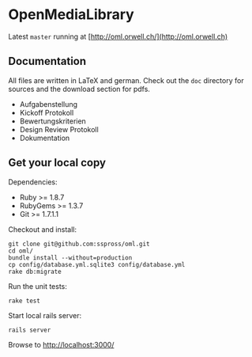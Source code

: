 OpenMediaLibrary
================
Latest `master` running at [http://oml.orwell.ch/](http://oml.orwell.ch)

Documentation
-------------
All files are written in LaTeX and german. Check out the `doc` directory for
sources and the download section for pdfs.

*   Aufgabenstellung
*   Kickoff Protokoll
*   Bewertungskriterien
*   Design Review Protokoll
*   Dokumentation

Get your local copy
-------------------
Dependencies:

*   Ruby >= 1.8.7
*   RubyGems >= 1.3.7  
*   Git >= 1.7.1.1

Checkout and install:

    git clone git@github.com:sspross/oml.git
    cd oml/
    bundle install --without=production
    cp config/database.yml.sqlite3 config/database.yml
    rake db:migrate

Run the unit tests:

    rake test

Start local rails server:

    rails server

Browse to [http://localhost:3000/](http://localhost:3000/)